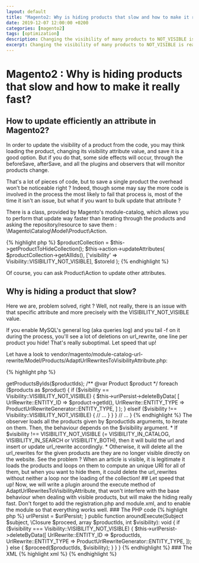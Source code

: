 ```yaml
---
layout: default
title: "Magento2: Why is hiding products that slow and how to make it really fast?"
date: 2019-12-07 12:00:00 +0200
categories: [magento2]
tags: [optimization]
description: Changing the visibility of many products to NOT_VISIBLE is really slow because of a badly written observer in Magento. I propose you a plugin upon that observer to make it very fast.
excerpt: Changing the visibility of many products to NOT_VISIBLE is really slow because of a badly written observer in Magento. I propose you a plugin upon that observer to make it very fast.
---
```


# Magento2 : Why is hiding products that slow and how to make it really fast?

## How to update efficiently an attribute in Magento2?

In order to update the visibility of a product from the code, you may think loading the product, changing its visibility attribute value, and save it is a good option. But if you do that, some side effects will occur, through the beforeSave, afterSave, and all the plugins and observers that will monitor products change.

That's a lot of pieces of code, but to save a single product the overhead won't be noticeable right ? Indeed, though some may say the more code is involved in the process the most likely to fail that process is, most of the time it isn't an issue, but what if you want to bulk update that attribute ?

There is a class, provided by Magento's module-catalog, which allows you to perform that update way faster than iterating through the products and asking the repository/resource to save them : \Magento\Catalog\Model\Product\Action.

{% highlight php %}
$productCollection = $this->getProductToHideCollection();
$this->action->updateAttributes(
    $productCollection->getAllIds(),
    ['visibility' => Visibility::VISIBILITY_NOT_VISIBLE], 
    $storeId
);
{% endhighlight %}

Of course, you can ask Product\Action to update other attributes.

## Why is hiding a product that slow?

Here we are, problem solved, right ? Well, not really, there is an issue with that specific attribute and more precisely with the VISIBILITY_NOT_VISIBLE value.

If you enable MySQL's general log (aka queries log) and you tail -f on it during the process, you'll see a lot of deletions on url_rewrite, one line per product you hide! That's really suboptimal. Let speed that up!

Let have a look to vendor/magento/module-catalog-url-rewrite/Model/Products/AdaptUrlRewritesToVisibilityAttribute.php:

{% highlight php %}
<?php

namespace Magento\CatalogUrlRewrite\Model\Products;

// ...

/**
 *  Save/Delete UrlRewrites by Product ID's and visibility
 */
class AdaptUrlRewritesToVisibilityAttribute
{
    // ...
    
    public function execute(array $productIds, int $visibility): void
    {
        $products = $this->getProductsByIds($productIds);

        /** @var Product $product */
        foreach ($products as $product) {
            if ($visibility == Visibility::VISIBILITY_NOT_VISIBLE) {
                $this->urlPersist->deleteByData(
                    [
                        UrlRewrite::ENTITY_ID => $product->getId(),
                        UrlRewrite::ENTITY_TYPE => ProductUrlRewriteGenerator::ENTITY_TYPE,
                    ]
                );
            } elseif ($visibility !== Visibility::VISIBILITY_NOT_VISIBLE) {
                // ...
            }
        }
    }

    // ...
}
{% endhighlight %}

The observer loads all the products given by $productIds arguments, to iterate on them. Then, the behaviour depends on the $visibility argument.

* If $visibility !== VISIBILITY_NOT_VISIBLE (= VISIBILITY_IN_CATALOG, VISIBILITY_IN_SEARCH or VISIBILITY_BOTH), then it will build the url and insert or update url_rewrite accordingly.
* Otherwise, it will delete all the url_rewrites for the given products are they are no longer visible directly on the website.

See the problem ? When an article is visible, it is legitimate it loads the products and loops on them to compute an unique URI for all of them, but when you want to hide them, it could delete the url_rewrites without neither a loop nor the loading of the collection!

## Let speed that up!

Now, we will write a plugin around the execute method of AdaptUrlRewritesToVisibilityAttribute, that won't interfere with the base behaviour when dealing with visible products, but will make the hiding really fast.
Don't forget to add the registration.php and module.xml, and to enable the module so that everything works well.

### The PHP code
{% highlight php %}
<?php

namespace Ariviere\Magentoptimizer\Plugin;

use Magento\Catalog\Model\Product\Visibility;
use Magento\CatalogUrlRewrite\Model\Products\AdaptUrlRewritesToVisibilityAttribute as Subject;
use Magento\CatalogUrlRewrite\Model\ProductUrlRewriteGenerator;
use Magento\UrlRewrite\Model\UrlPersistInterface;
use Magento\UrlRewrite\Service\V1\Data\UrlRewrite;

class AdaptUrlRewritesToVisibilityAttribute
{
    private $urlPersist;

    public function __construct(UrlPersistInterface $urlPersist)
    {
        $this->urlPersist = $urlPersist;
    }

    public function aroundExecute(Subject $subject, \Closure $proceed, array $productIds, int $visibility): void
    {
        if ($visibility === Visibility::VISIBILITY_NOT_VISIBLE) {
            $this->urlPersist->deleteByData([
                UrlRewrite::ENTITY_ID => $productIds,
                UrlRewrite::ENTITY_TYPE => ProductUrlRewriteGenerator::ENTITY_TYPE,
            ]);
        } else {
            $proceed($productIds, $visibility);
        }
    }
}
{% endhighlight %}

### The XML
{% highlight xml %}
<config xmlns:xsi="http://www.w3.org/2001/XMLSchema-instance" xsi:noNamespaceSchemaLocation="urn:magento:framework:ObjectManager/etc/config.xsd">
    <type name="\Magento\CatalogUrlRewrite\Model\Products\AdaptUrlRewritesToVisibilityAttribute">
        <plugin name="ariviere_magentoptimizer_plugin_adapt_url_rewrite_to_visibility_attr" type="\Ariviere\Magentoptimizer\Plugin\AdaptUrlRewritesToVisibilityAttribute" sortOrder="1"/>
    </type>
</config>
{% endhighlight %}


